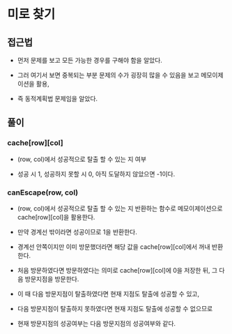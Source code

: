 # 미로 찾기

## 접근법
* 먼저 문제를 보고 모든 가능한 경우를 구해야 함을 알았다. 

* 그러 여기서 보면 중복되는 부분 문제의 수가 굉장히 많을 수 있음을 보고 메모이제이션을 활용,

* 즉 동적계획법 문제임을 알았다.

## 풀이 

### cache[row][col] 

*  (row, col)에서 성공적으로 탈출 할 수 있는 지 여부

* 성공 시 1, 성공하지 못할 시 0, 아직 도달하지 않았으면 -1이다.

### canEscape(row, col) 

* (row, col)에서 성공적으로 탈출 할 수 있는 지 반환하는 함수로 메모이제이션으로 cache[row][col]을 활용한다.

* 만약 경계선 밖이라면 성공이므로 1을 반환한다.

* 경계선 안쪽이지만 이미 방문했더라면 해당 값을 cache[row][col]에서 꺼내 반환한다.

* 처음 방문하였다면 방문하였다는 의미로 cache[row][col]에 0을 저장한 뒤, 그 다음 방문지점을 방문한다.

* 이 때 다음 방문지점이 탈출하였다면 현재 지점도 탈출에 성공할 수 있고, 

* 다음 방문지점이 탈출하지 못하였다면 현재 지점도 탈출에 성공할 수 없으므로 

* 현재 방문지점의 성공여부는 다음 방문지점의 성공여부와 같다. 